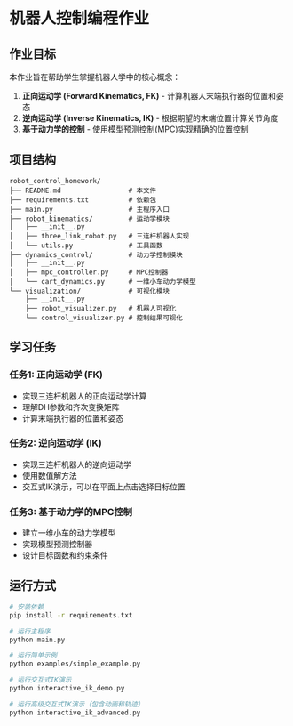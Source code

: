 # 机器人控制编程作业

## 作业目标
本作业旨在帮助学生掌握机器人学中的核心概念：
1. **正向运动学 (Forward Kinematics, FK)** - 计算机器人末端执行器的位置和姿态
2. **逆向运动学 (Inverse Kinematics, IK)** - 根据期望的末端位置计算关节角度
3. **基于动力学的控制** - 使用模型预测控制(MPC)实现精确的位置控制

## 项目结构
```
robot_control_homework/
├── README.md                 # 本文件
├── requirements.txt          # 依赖包
├── main.py                   # 主程序入口
├── robot_kinematics/         # 运动学模块
│   ├── __init__.py
│   ├── three_link_robot.py   # 三连杆机器人实现
│   └── utils.py              # 工具函数
├── dynamics_control/         # 动力学控制模块
│   ├── __init__.py
│   ├── mpc_controller.py     # MPC控制器
│   └── cart_dynamics.py      # 一维小车动力学模型
└── visualization/            # 可视化模块
    ├── __init__.py
    ├── robot_visualizer.py   # 机器人可视化
    └── control_visualizer.py # 控制结果可视化
```

## 学习任务

### 任务1: 正向运动学 (FK)
- 实现三连杆机器人的正向运动学计算
- 理解DH参数和齐次变换矩阵
- 计算末端执行器的位置和姿态

### 任务2: 逆向运动学 (IK)
- 实现三连杆机器人的逆向运动学
- 使用数值解方法
- 交互式IK演示，可以在平面上点击选择目标位置

### 任务3: 基于动力学的MPC控制
- 建立一维小车的动力学模型
- 实现模型预测控制器
- 设计目标函数和约束条件


## 运行方式
```bash
# 安装依赖
pip install -r requirements.txt

# 运行主程序
python main.py

# 运行简单示例
python examples/simple_example.py

# 运行交互式IK演示
python interactive_ik_demo.py

# 运行高级交互式IK演示（包含动画和轨迹）
python interactive_ik_advanced.py
```
